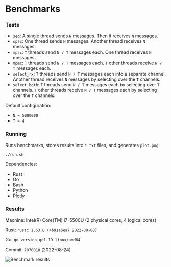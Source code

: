 # Benchmarks

### Tests

* `seq`: A single thread sends `N` messages. Then it receives `N` messages.
* `spsc`: One thread sends `N` messages. Another thread receives `N` messages.
* `mpsc`: `T` threads send `N / T` messages each. One thread receives `N` messages.
* `mpmc`: `T` threads send `N / T` messages each. `T` other threads receive `N / T` messages each.
* `select_rx`: `T` threads send `N / T` messages each into a separate channel. Another thread receives `N` messages by selecting over the `T` channels.
* `select_both`: `T` threads send `N / T` messages each by selecting over `T` channels. `T` other threads receive `N / T` messages each by selecting over the `T` channels.

Default configuration:

- `N = 5000000`
- `T = 4`

### Running

Runs benchmarks, stores results into `*.txt` files, and generates `plot.png`:

```
./run.sh
```

Dependencies:

- Rust 
- Go
- Bash
- Python 
- Plotly

### Results

Machine: Intel(R) Core(TM) i7-5500U (2 physical cores, 4 logical cores)

Rust: `rustc 1.63.0 (4b91a6ea7 2022-08-08)`

Go: `go version go1.19 linux/amd64`

Commit: `7070018` (2022-08-24)

![Benchmark results](plot.png)
